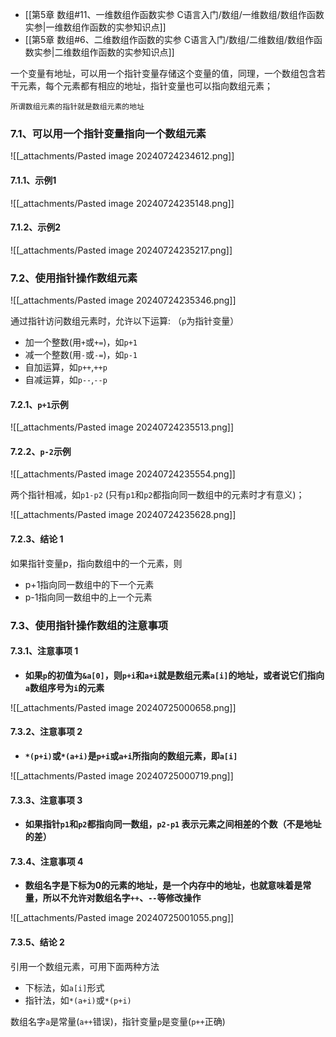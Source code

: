 - [[第5章 数组#11、一维数组作函数实参 C语言入门/数组/一维数组/数组作函数实参|一维数组作函数的实参知识点]]
- [[第5章 数组#6、二维数组作函数的实参 C语言入门/数组/二维数组/数组作函数实参|二维数组作函数的实参知识点]]

一个变量有地址，可以用一个指针变量存储这个变量的值，同理，一个数组包含若干元素，每个元素都有相应的地址，指针变量也可以指向数组元素；

    所谓数组元素的指针就是数组元素的地址

### 7.1、可以用一个指针变量指向一个数组元素

![[_attachments/Pasted image 20240724234612.png]]

#### 7.1.1、示例1

![[_attachments/Pasted image 20240724235148.png]]

#### 7.1.2、示例2

![[_attachments/Pasted image 20240724235217.png]]

### 7.2、使用指针操作数组元素

![[_attachments/Pasted image 20240724235346.png]]

通过指针访问数组元素时，允许以下运算: （`p`为指针变量）

- 加一个整数(用`+`或`+=`)，如`p+1`
- 减一个整数(用`-`或`-=`)，如`p-1`
- 自加运算，如`p++`,`++p`
- 自减运算，如`p--`,`--p`

#### 7.2.1、`p+1`示例

![[_attachments/Pasted image 20240724235513.png]]

#### 7.2.2、`p-2`示例

![[_attachments/Pasted image 20240724235554.png]]

两个指针相减，如`p1-p2` (只有`p1`和`p2`都指向同一数组中的元素时才有意义)；

![[_attachments/Pasted image 20240724235628.png]]

#### 7.2.3、结论 1

如果指针变量p，指向数组中的一个元素，则

- p+1指向同一数组中的下一个元素
- p-1指向同一数组中的上一个元素

### 7.3、使用指针操作数组的注意事项

#### 7.3.1、注意事项 1

- **如果`p`的初值为`&a[0]`，则`p+i`和`a+i`就是数组元素`a[i]`的地址，或者说它们指向`a`数组序号为`i`的元素**

![[_attachments/Pasted image 20240725000658.png]]

#### 7.3.2、注意事项 2

- **`*(p+i)`或`*(a+i)`是`p+i`或`a+i`所指向的数组元素，即`a[i]`**

![[_attachments/Pasted image 20240725000719.png]]

#### 7.3.3、注意事项 3

- **如果指针`p1`和`p2`都指向同一数组，`p2-p1` 表示元素之间相差的个数（不是地址的差）**

#### 7.3.4、注意事项 4

- **数组名字是下标为0的元素的地址，是一个内存中的地址，也就意味着是常量，所以不允许对数组名字`++`、`--`等修改操作**

![[_attachments/Pasted image 20240725001055.png]]

#### 7.3.5、结论 2

引用一个数组元素，可用下面两种方法

- 下标法，如`a[i]`形式
- 指针法，如`*(a+i)`或`*(p+i)`

数组名字`a`是常量(`a++`错误)，指针变量`p`是变量(`p++`正确)

